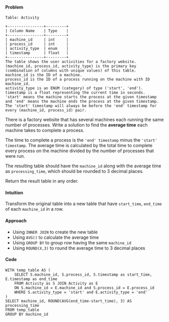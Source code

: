 #### Problem
```
Table: Activity

+----------------+---------+
| Column Name    | Type    |
+----------------+---------+
| machine_id     | int     |
| process_id     | int     |
| activity_type  | enum    |
| timestamp      | float   |
+----------------+---------+
The table shows the user activities for a factory website.
(machine_id, process_id, activity_type) is the primary key (combination of columns with unique values) of this table.
machine_id is the ID of a machine.
process_id is the ID of a process running on the machine with ID machine_id.
activity_type is an ENUM (category) of type ('start', 'end').
timestamp is a float representing the current time in seconds.
'start' means the machine starts the process at the given timestamp and 'end' means the machine ends the process at the given timestamp.
The 'start' timestamp will always be before the 'end' timestamp for every (machine_id, process_id) pair.
```
There is a factory website that has several machines each running the same number of processes. Write a solution to find the **average time** each machine takes to complete a process.

The time to complete a process is the `'end' timestamp` minus the `'start' timestamp`. The average time is calculated by the total time to complete every process on the machine divided by the number of processes that were run.

The resulting table should have the `machine_id` along with the average time as `processing_time`, which should be rounded to 3 decimal places.

Return the result table in any order.

#### Intuition
Transform the original table into a new table that have `start_time`, `end_time` of each `machine_id` in a row.

#### Approach
- Using `INNER JOIN` to create the new table
- Using `AVG()` to calculate the average time
- Using `GROUP BY` to group row having the same `machine_id`
- Using `ROUND(X,3)` to round the average time to 3 decimal places
  
#### Code
```
WITH temp_table AS (
    SELECT S.machine_id, S.process_id, S.timestamp as start_time, E.timestamp as end_time
    FROM Activity as S JOIN Activity as E
    ON S.machine_id = E.machine_id and S.process_id = E.process_id
    WHERE S.activity_type = 'start' and E.activity_type = 'end'
)
SELECT machine_id, ROUND(AVG(end_time-start_time), 3) AS processing_time
FROM temp_table
GROUP BY machine_id
```
